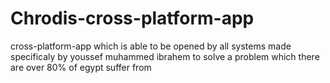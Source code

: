 # Chrodis-cross-platform-app
cross-platform-app which is able to be opened by all systems
made specificaly by youssef muhammed ibrahem to solve a problem which there are over 80% of egypt suffer from
